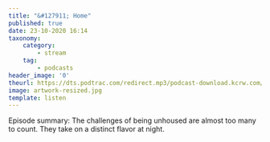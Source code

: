 ```yaml
---
title: "&#127911; Home"
published: true
date: 23-10-2020 16:14
taxonomy:
    category:
        - stream
    tag:
        - podcasts
header_image: '0'
theurl: https://dts.podtrac.com/redirect.mp3/podcast-download.kcrw.com/kcrw/audio/podcast/etc/nw/KCRW-nocturne-homeless_unhoused_nighttime_fear_danger_darkness-201013.mp3
image: artwork-resized.jpg
template: listen
--- 
```

Episode summary: The challenges of being unhoused are almost too many to count. They take on a distinct flavor at night.
